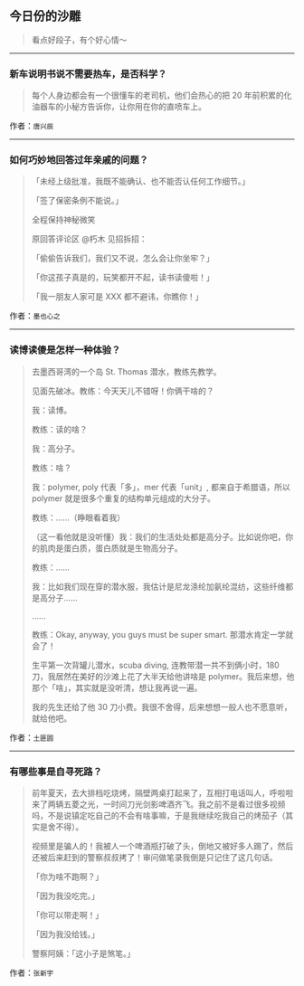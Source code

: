 ## 今日份的沙雕

> 看点好段子，有个好心情～


 
---

### 新车说明书说不需要热车，是否科学？

> 每个人身边都会有一个很懂车的老司机，他们会热心的把 20 年前积累的化油器车的小秘方告诉你，让你用在你的直喷车上。


作者：`唐兴辰`

---

### 如何巧妙地回答过年亲戚的问题？

> 「未经上级批准，我既不能确认、也不能否认任何工作细节。」
> 
> 「签了保密条例不能说。」
> 
> 全程保持神秘微笑
> 
> 原回答评论区 @朽木 见招拆招：
> 
> 「偷偷告诉我们，我们又不说，怎么会让你坐牢？」
> 
> 「你这孩子真是的，玩笑都开不起，读书读傻啦！」
> 
> 「我一朋友人家可是 XXX 都不避讳，你瞧你！」


作者：`墨也心之`

---

### 读博读傻是怎样一种体验？

> 去墨西哥湾的一个岛 St. Thomas 潜水，教练先教学。
> 
> 见面先破冰。教练：今天天儿不错呀！你俩干啥的？
> 
> 我：读博。
> 
> 教练：读的啥？
> 
> 我：高分子。
> 
> 教练：啥？
> 
> 我：polymer, poly 代表「多」，mer 代表「unit」, 都来自于希腊语，所以 polymer 就是很多个重复的结构单元组成的大分子。
> 
> 教练：……（睁眼看着我）
> 
> （这一看他就是没听懂）我：我们的生活处处都是高分子。比如说你吧，你的肌肉是蛋白质，蛋白质就是生物高分子。
> 
> 教练：……
> 
> 我：比如我们现在穿的潜水服，我估计是尼龙涤纶加氨纶混纺，这些纤维都是高分子……
> 
> ……
> 
> 教练：Okay, anyway, you guys must be super smart. 那潜水肯定一学就会了！
> 
> 生平第一次背罐儿潜水，scuba diving, 连教带潜一共不到俩小时，180 刀，我居然在美好的沙滩上花了大半天给他讲啥是 polymer。我后来想，他那个「啥」，其实就是没听清，想让我再说一遍。
> 
> 我的先生还给了他 30 刀小费。我很不舍得，后来想想一般人也不愿意听，就给他吧。


作者：`土匪圆`

---

### 有哪些事是自寻死路？

> 前年夏天，去大排档吃烧烤，隔壁两桌打起来了，互相打电话叫人，呼啦啦来了两辆五菱之光，一时间刀光剑影啤酒齐飞。我之前不是看过很多视频吗，不是说镇定吃自己的不会有啥事嘛，于是我继续吃我自己的烤茄子（其实是舍不得）。
> 
> 视频里是骗人的！我被人一个啤酒瓶打破了头，倒地又被好多人踢了，然后还被后来赶到的警察叔叔拷了！审问做笔录我倒是只记住了这几句话。
> 
> 「你为啥不跑啊？」
> 
> 「因为我没吃完。」
> 
> 「你可以带走啊！」
> 
> 「因为我没给钱。」
> 
> 警察阿姨：「这小子是煞笔。」


作者：`张新宇`